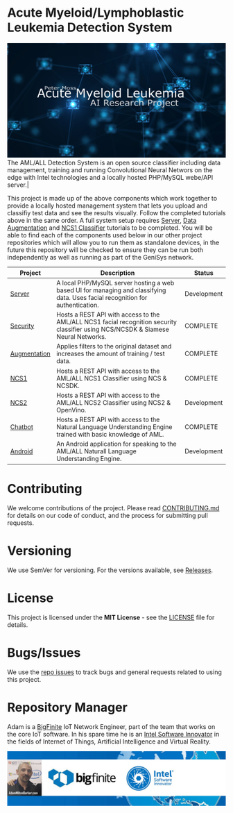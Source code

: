 # Acute Myeloid/Lymphoblastic Leukemia  Detection System
![Peter Moss AML (Acute Myeloid Leukemia) Detection System](Media/Images/banner.png)
The AML/ALL Detection System is an open source classifier including data management, training and running Convolutional Neural Networs on the edge with Intel technologies and a locally hosted PHP/MySQL webe/API server.|

This project is made up of the above components which work together to provide a locally hosted management system that lets you upload and classifiy test data and see the results visually. Follow the completed tutorials above in the same order.  A full system setup requires [Server](https://github.com/AMLResearchProject/AML-Detection-System/tree/master/Server "Server"), [Data Augmentation](https://github.com/AMLResearchProject/AML-Detection-System/tree/master/Augmentation "Data Augmentation") and [NCS1 Classifier](https://github.com/AMLResearchProject/AML-Detection-System/tree/master/Classifier/ "NCS1 Classifier") tutorials to be completed. You will be able to find each of the components used below in our other project repositories which will allow you to run them as standalone devices, in the future this repository will be checked to ensure they can be run both independently as well as running as part of the GeniSys network.

| Project  | Description | Status |
| ------------- | ------------- |  ------------- | 
| [Server](https://github.com/AMLResearchProject/AML-Detection-System/tree/master/Server "Server") | A local PHP/MySQL server hosting a web based UI for managing and classifying data. Uses facial recognition for authentication. | Development | 
| [Security](https://github.com/AMLResearchProject/AML-Detection-System/tree/master/Server "Security") | Hosts a REST API with access to the AML/ALL NCS1 facial recognition security classifier using NCS/NCSDK & Siamese Neural Networks. | COMPLETE |
| [Augmentation](https://github.com/AMLResearchProject/AML-Detection-System/tree/master/Augmentation "Data Augmentation") | Applies filters to the original dataset and increases the amount of training / test data. | COMPLETE |
| [NCS1](https://github.com/AMLResearchProject/AML-Detection-System/tree/master/Classifier/ "NCS1 Classifier") | Hosts a REST API with access to the AML/ALL NCS1 Classifier using NCS & NCSDK. | COMPLETE |   
| [NCS2](https://github.com/AMLResearchProject/AML-Detection-System/tree/master/Classifier/ "NCS2 Classifier") | Hosts a REST API with access to the AML/ALL NCS2 Classifier using NCS2 & OpenVino. | Development |
| [Chatbot](https://github.com/AMLResearchProject/AML-Detection-System/tree/master/Chatbot "Chatbot") | Hosts a REST API with access to the Natural Language Understanding Engine trained with basic knowledge of AML. | COMPLETE | 
| [Android](https://github.com/AMLResearchProject/AML-Detection-System/tree/master/Android "Android") | An Android application for speaking to the AML/ALL Naturall Language Understanding Engine. | Development |

# Contributing
We welcome contributions of the project. Please read [CONTRIBUTING.md](https://github.com/AMLResearchProject/AML-Detection-System/blob/master/CONTRIBUTING.md "CONTRIBUTING.md") for details on our code of conduct, and the process for submitting pull requests.

# Versioning
We use SemVer for versioning. For the versions available, see [Releases](https://github.com/AMLResearchProject/AML-Detection-System/releases "Releases").

# License
This project is licensed under the **MIT License** - see the [LICENSE](https://github.com/AMLResearchProject/AML-Detection-System/blob/master/LICENSE "LICENSE") file for details.

# Bugs/Issues
We use the [repo issues](https://github.com/AMLResearchProject/AML-Detection-System/issues "repo issues") to track bugs and general requests related to using this project.  

# Repository Manager
Adam is a [BigFinite](https://www.bigfinite.com "BigFinite") IoT Network Engineer, part of the team that works on the core IoT software. In his spare time he is an [Intel Software Innovator](https://software.intel.com/en-us/intel-software-innovators/overview "Intel Software Innovator") in the fields of Internet of Things, Artificial Intelligence and Virtual Reality.

[![Adam Milton-Barker: BigFinte IoT Network Engineer & Intel® Software Innovator](Media/Images/Adam-Milton-Barker.jpg)](https://github.com/AdamMiltonBarker)